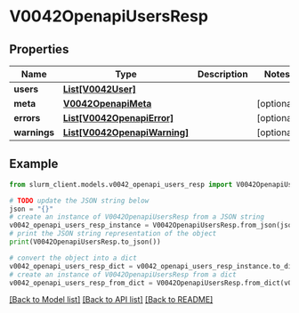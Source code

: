 # V0042OpenapiUsersResp


## Properties

Name | Type | Description | Notes
------------ | ------------- | ------------- | -------------
**users** | [**List[V0042User]**](V0042User.md) |  | 
**meta** | [**V0042OpenapiMeta**](V0042OpenapiMeta.md) |  | [optional] 
**errors** | [**List[V0042OpenapiError]**](V0042OpenapiError.md) |  | [optional] 
**warnings** | [**List[V0042OpenapiWarning]**](V0042OpenapiWarning.md) |  | [optional] 

## Example

```python
from slurm_client.models.v0042_openapi_users_resp import V0042OpenapiUsersResp

# TODO update the JSON string below
json = "{}"
# create an instance of V0042OpenapiUsersResp from a JSON string
v0042_openapi_users_resp_instance = V0042OpenapiUsersResp.from_json(json)
# print the JSON string representation of the object
print(V0042OpenapiUsersResp.to_json())

# convert the object into a dict
v0042_openapi_users_resp_dict = v0042_openapi_users_resp_instance.to_dict()
# create an instance of V0042OpenapiUsersResp from a dict
v0042_openapi_users_resp_from_dict = V0042OpenapiUsersResp.from_dict(v0042_openapi_users_resp_dict)
```
[[Back to Model list]](../README.md#documentation-for-models) [[Back to API list]](../README.md#documentation-for-api-endpoints) [[Back to README]](../README.md)


